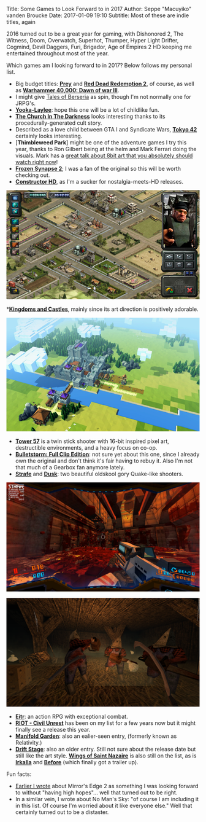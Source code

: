 Title: Some Games to Look Forward to in 2017
Author: Seppe "Macuyiko" vanden Broucke
Date: 2017-01-09 19:10
Subtitle: Most of these are indie titles, again

2016 turned out to be a great year for gaming, with Dishonored 2, The Witness, Doom, Overwatch, Superhot, Thumper, Hyper Light Drifter, Cogmind, Devil Daggers, Furi, Brigador, Age of Empires 2 HD keeping me entertained throughout most of the year. 

Which games am I looking forward to in 2017? Below follows my personal list.

* Big budget titles: [**Prey**](https://prey.bethesda.net/) and [**Red Dead Redemption 2**](https://www.rockstargames.com/reddeadredemption2/), of course, as well as [**Warhammer 40,000: Dawn of war III**](https://www.dawnofwar.com/).
* I might give [Tales of Berseria](http://store.steampowered.com/app/429660/) as spin, though I'm not normally one for JRPG's.
* [**Yooka-Laylee**](http://www.playtonicgames.com/games/yooka-laylee/): hope this one will be a lot of childlike fun.
* [**The Church In The Darkness**](http://www.paranoidproductions.com/church/) looks interesting thanks to its procedurally-generated cult story.
* Described as a love child between GTA I and Syndicate Wars, [**Tokyo 42**](http://www.tokyo42.com/) certainly looks interesting.
* [**Thimbleweed Park**] might be one of the adventure games I try this year, thanks to Ron Gilbert being at the helm and Mark Ferrari doing the visuals. Mark has a [great talk about 8bit art that you absolutely should watch right now](https://www.youtube.com/watch?v=bRwHpU_kcPE)!
* [**Frozen Synapse 2**](http://www.frozensynapse2.com/); I was a fan of the original so this will be worth checking out.
* [**Constructor HD**](http://www.system3.com/games/constructor-hd/), as I'm a sucker for nostalgia-meets-HD releases.

![Constructor HD](/images/2017/ConstructorHD.jpg)

*[**Kingdoms and Castles**](https://www.fig.co/campaigns/kingdoms-and-castles?media_id=382#updates), mainly since its art direction is positively adorable.

![Kingdoms and Castles](/images/2017/Kingdoms-and-Castles.jpg)

* [**Tower 57**](https://www.kickstarter.com/projects/514621648/tower-57) is a twin stick shooter with 16-bit inspired pixel art, destructible environments, and a heavy focus on co-op.
* [**Bulletstorm: Full Clip Edition**](http://store.steampowered.com/app/501590/): not sure yet about this one, since I already own the original and don't think it's fair having to rebuy it. Also I'm not that much of a Gearbox fan anymore lately.
* [**Strafe**](http://store.steampowered.com/app/442780/) and [**Dusk**](http://store.steampowered.com/app/519860/): two beautiful oldskool gory Quake-like shooters.

![Strafe](/images/2017/STRAFE.png)

![Dusk](/images/2017/dusk.png)

* [**Eitr**](http://store.steampowered.com/app/350050/): an action RPG with exceptional combat.
* [**RIOT - Civil Unrest**](http://store.steampowered.com/app/342310/) has been on my list for a few years now but it might finally see a release this year.
* [**Manifold Garden**](http://manifold.garden/): also an ealier-seen entry, (formerly known as Relativity.)
* [**Drift Stage**](http://www.driftstagegame.com/): also an older entry. Still not sure about the release date but still like the art style. [**Wings of Saint Nazaire**](http://www.wingsofstnazaire.com/) is also still on the list, as is [**Irkalla**](http://www.irkallagame.com/mockups.html) and [**Before**](http://www.beforegame.net/) (which finally got a trailer up).

Fun facts:

* [Earlier I wrote](/post/2015/some-games-to-look-forward-to-in-2015.html) about Mirror's Edge 2 as something I was looking forward to without "having high hopes"... well that turned out to be right.
* In a similar vein, I wrote about No Man's Sky: "of course I am including it in this list. Of course I'm worried about it like everyone else." Well that certainly turned out to be a distaster.



